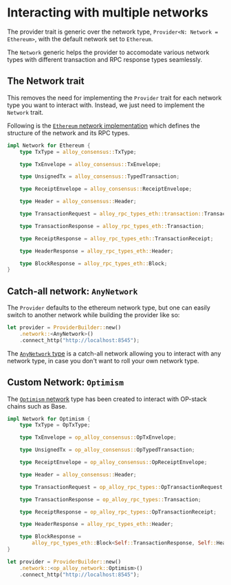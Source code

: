 # Interacting with multiple networks

The provider trait is generic over the network type, `Provider<N: Network = Ethereum>`, with the default network set to `Ethereum`.

The `Network` generic helps the provider to accomodate various network types with different transaction and RPC response types seamlessly.

## The Network trait

This removes the need for implementing the `Provider` trait for each network type you want to interact with. Instead, we just need to implement the `Network` trait.

Following is the [`Ethereum` network implementation](https://github.com/alloy-rs/alloy/blob/main/crates/network/src/ethereum/mod.rs) which defines the structure of the network and its RPC types.

```rust [ethereum.rs]
impl Network for Ethereum {
    type TxType = alloy_consensus::TxType;

    type TxEnvelope = alloy_consensus::TxEnvelope;

    type UnsignedTx = alloy_consensus::TypedTransaction;

    type ReceiptEnvelope = alloy_consensus::ReceiptEnvelope;

    type Header = alloy_consensus::Header;

    type TransactionRequest = alloy_rpc_types_eth::transaction::TransactionRequest;

    type TransactionResponse = alloy_rpc_types_eth::Transaction;

    type ReceiptResponse = alloy_rpc_types_eth::TransactionReceipt;

    type HeaderResponse = alloy_rpc_types_eth::Header;

    type BlockResponse = alloy_rpc_types_eth::Block;
}
```

## Catch-all network: `AnyNetwork`

The `Provider` defaults to the ethereum network type, but one can easily switch to another network while building the provider like so:

```rust
let provider = ProviderBuilder::new()
    .network::<AnyNetwork>()
    .connect_http("http://localhost:8545");
```

The [`AnyNetwork` type](https://github.com/alloy-rs/alloy/blob/main/crates/network/src/any/mod.rs) is a catch-all network allowing you to interact with any network type, in case you don't want to roll your own network type.

## Custom Network: `Optimism`

The [`Optimism` network](https://github.com/alloy-rs/op-alloy/blob/main/crates/network/src/lib.rs) type has been created to interact with OP-stack chains such as Base.

```rust [optimism.rs]
impl Network for Optimism {
    type TxType = OpTxType;

    type TxEnvelope = op_alloy_consensus::OpTxEnvelope;

    type UnsignedTx = op_alloy_consensus::OpTypedTransaction;

    type ReceiptEnvelope = op_alloy_consensus::OpReceiptEnvelope;

    type Header = alloy_consensus::Header;

    type TransactionRequest = op_alloy_rpc_types::OpTransactionRequest;

    type TransactionResponse = op_alloy_rpc_types::Transaction;

    type ReceiptResponse = op_alloy_rpc_types::OpTransactionReceipt;

    type HeaderResponse = alloy_rpc_types_eth::Header;

    type BlockResponse =
        alloy_rpc_types_eth::Block<Self::TransactionResponse, Self::HeaderResponse>;
}
```

```rust
let provider = ProviderBuilder::new()
    .network::<op_alloy_network::Optimism>()
    .connect_http("http://localhost:8545");
```
